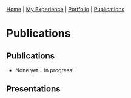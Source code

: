 [Home](index.md) | [My Experience](Experience.md) | [Portfolio](portfolio.md) | [Publications](Publications.md)  

# Publications 

## Publications 
* None yet... in progress!

## Presentations   
